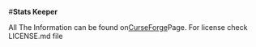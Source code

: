 #**Stats Keeper**

All The Information can be found on[CurseForge](https://minecraft.curseforge.com/projects/stats-keeper/)Page.
For license check LICENSE.md file 